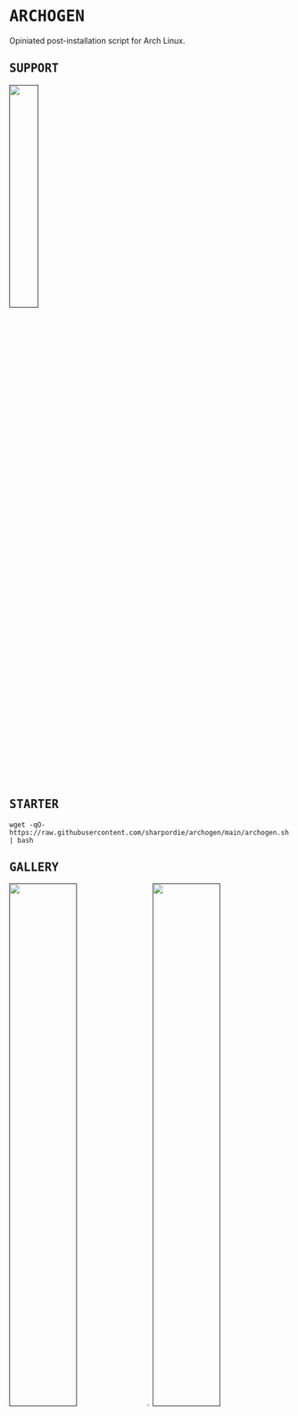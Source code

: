 # <samp>ARCHOGEN</samp>

Opiniated post-installation script for Arch Linux.

## <samp>SUPPORT</samp>

<a href=""><img src="https://fakeimg.pl/260x80/000/fff/?text=‏" width="32%"></a>

## <samp>STARTER</samp>

```
wget -qO- https://raw.githubusercontent.com/sharpordie/archogen/main/archogen.sh | bash
```

## <samp>GALLERY</samp>

<a href=""><img src="https://fakeimg.pl/852x480/000/fff/?text=‏" width="49%"/></a><a><img src="https://upload.wikimedia.org/wikipedia/commons/c/ca/1x1.png" width="2%"/></a><a href=""><img src="https://fakeimg.pl/852x480/000/fff/?text=‏" width="49%"/></a>